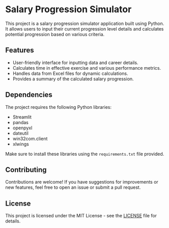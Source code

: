 # Salary Progression Simulator

This project is a salary progression simulator application built using Python. It allows users to input their current progression level details and calculates potential progression based on various criteria.

## Features

- User-friendly interface for inputting data and career details.
- Calculates time in effective exercise and various performance metrics.
- Handles data from Excel files for dynamic calculations.
- Provides a summary of the calculated salary progression.

## Dependencies

The project requires the following Python libraries:

- Streamlit
- pandas
- openpyxl
- dateutil
- win32com.client
- xlwings

Make sure to install these libraries using the `requirements.txt` file provided.

## Contributing

Contributions are welcome! If you have suggestions for improvements or new features, feel free to open an issue or submit a pull request.

## License

This project is licensed under the MIT License - see the [LICENSE](LICENSE) file for details.